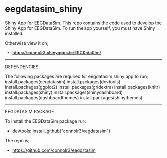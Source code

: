 # eegdatasim_shiny

Shiny App for EEGDataSim.
This repo contains the code used to develop the Shiny App for EEGDataSim.
To run the app yourself, you must have Shiny installed.

Otherwise view it on;
+ https://connolr3.shinyapps.io/EEGDataSim/


__________________
DEPENDENCIES

The following packages are required for eegdatasim shiny app to run;
install.packages(eegdatasim)
install.packages(devtools)
install.packages(ggplot2)
install.packages(gridextra)
install.packages(knitr)
install.packages(shiny)
install.packages(shinydashboard)
install.packages(dashboardthemes)
install.packages(shinythemes)

__________________
EEGDATASIM PACKAGE

To install the EEGDataSim package run:
+ devtools::install_github("connolr3/eegdatasim")

The repo is;
+ https://github.com/connolr3/eegdatasim




